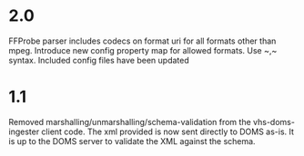 2.0
====
FFProbe parser includes codecs on format uri for all formats other than mpeg.
Introduce new config property map for allowed formats. Use <formatName>~<mimeType>,<formatName>~<mimetype> syntax. 
Included config files have been updated 

1.1
===
Removed marshalling/unmarshalling/schema-validation from the vhs-doms-ingester client code. The xml provided is now sent directly to DOMS as-is. It
is up to the DOMS server to validate the XML against the schema.
